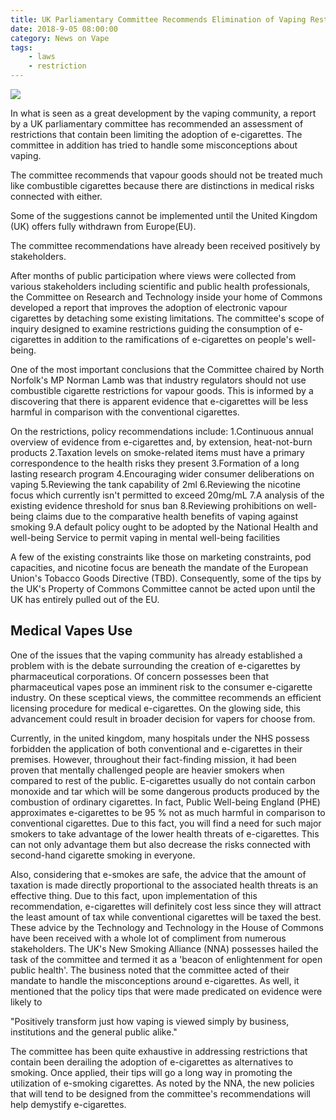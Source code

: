 ```yaml
---
title: UK Parliamentary Committee Recommends Elimination of Vaping Restrictions
date: 2018-9-05 08:00:00
category: News on Vape
tags:
	- laws
	- restriction
---
```


![](/images/1.jpg)

In what is seen as a great development by the vaping community, a report by a UK parliamentary committee has recommended an assessment of restrictions that contain been limiting the adoption of e-cigarettes. The committee in addition has tried to handle some misconceptions about vaping.

The committee recommends that vapour goods should not be treated much like combustible cigarettes because there are distinctions in medical risks connected with either.

Some of the suggestions cannot be implemented until the United Kingdom (UK) offers fully withdrawn from Europe(EU).

The committee recommendations have already been received positively by stakeholders.

<!-- more -->

After months of public participation where views were collected from various stakeholders including scientific and public health professionals, the Committee on Research and Technology inside your home of Commons developed a report that improves the adoption of electronic vapour cigarettes by detaching some existing limitations. The committee's scope of inquiry designed to examine restrictions guiding the consumption of e-cigarettes in addition to the ramifications of e-cigarettes on people's well-being.

One of the most important conclusions that the Committee chaired by North Norfolk's MP Norman Lamb was that industry regulators should not use combustible cigarette restrictions for vapour goods. This is informed by a discovering that there is apparent evidence that e-cigarettes will be less harmful in comparison with the conventional cigarettes.

On the restrictions, policy recommendations include:
1.Continuous annual overview of evidence from e-cigarettes and, by extension, heat-not-burn products
2.Taxation levels on smoke-related items must have a primary correspondence to the health risks they present
3.Formation of a long lasting research program
4.Encouraging wider consumer deliberations on vaping
5.Reviewing the tank capability of 2ml
6.Reviewing the nicotine focus which currently isn't permitted to exceed 20mg/mL
7.A analysis of the existing evidence threshold for snus ban
8.Reviewing prohibitions on well-being claims due to the comparative health benefits of vaping against smoking
9.A default policy ought to be adopted by the National Health and well-being Service to permit vaping in mental well-being facilities

A few of the existing constraints like those on marketing constraints, pod capacities, and nicotine focus are beneath the mandate of the European Union's Tobacco Goods Directive (TBD). Consequently, some of the tips by the UK's Property of Commons Committee cannot be acted upon until the UK has entirely pulled out of the EU.

## Medical Vapes Use

One of the issues that the vaping community has already established a problem with is the debate surrounding the creation of e-cigarettes by pharmaceutical corporations. Of concern possesses been that pharmaceutical vapes pose an imminent risk to the consumer e-cigarette industry. On these sceptical views, the committee recommends an efficient licensing procedure for medical e-cigarettes. On the glowing side, this advancement could result in broader decision for vapers for choose from.

Currently, in the united kingdom, many hospitals under the NHS possess forbidden the application of both conventional and e-cigarettes in their premises. However, throughout their fact-finding mission, it had been proven that mentally challenged people are heavier smokers when compared to rest of the public. E-cigarettes usually do not contain carbon monoxide and tar which will be some dangerous products produced by the combustion of ordinary cigarettes. In fact, Public Well-being England (PHE) approximates e-cigarettes to be 95 % not as much harmful in comparison to conventional cigarettes. Due to this fact, you will find a need for such major smokers to take advantage of the lower health threats of e-cigarettes. This can not only advantage them but also decrease the risks connected with second-hand cigarette smoking in everyone.

Also, considering that e-smokes are safe, the advice that the amount of taxation is made directly proportional to the associated health threats is an effective thing. Due to this fact, upon implementation of this recommendation, e-cigarettes will definitely cost less since they will attract the least amount of tax while conventional cigarettes will be taxed the best. These advice by the Technology and Technology in the House of Commons have been received with a whole lot of compliment from numerous stakeholders. The UK's New Smoking Alliance (NNA) possesses hailed the task of the committee and termed it as a 'beacon of enlightenment for open public health'. The business noted that the committee acted of their mandate to handle the misconceptions around e-cigarettes. As well, it mentioned that the policy tips that were made predicated on evidence were likely to

"Positively transform just how vaping is viewed simply by business, institutions and the general public alike."

The committee has been quite exhaustive in addressing restrictions that contain been derailing the adoption of e-cigarettes as alternatives to smoking. Once applied, their tips will go a long way in promoting the utilization of e-smoking cigarettes. As noted by the NNA, the new policies that will tend to be designed from the committee's recommendations will help demystify e-cigarettes.